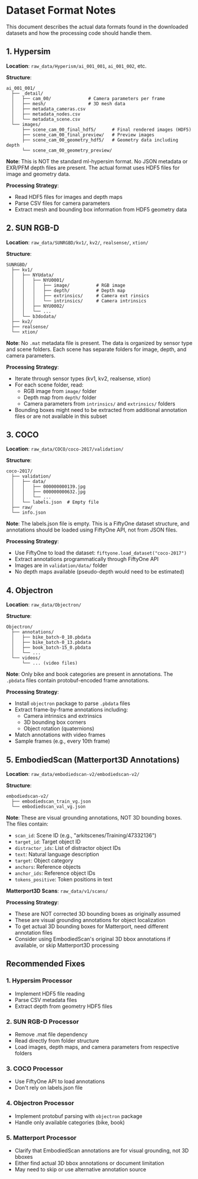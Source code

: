 # Dataset Format Notes

This document describes the actual data formats found in the downloaded datasets and how the processing code should handle them.

## 1. Hypersim

**Location**: `raw_data/Hyperism/ai_001_001`, `ai_001_002`, etc.

**Structure**:
```
ai_001_001/
  ├── _detail/
  │   ├── cam_00/              # Camera parameters per frame
  │   ├── mesh/                # 3D mesh data
  │   ├── metadata_cameras.csv
  │   ├── metadata_nodes.csv
  │   └── metadata_scene.csv
  └── images/
      ├── scene_cam_00_final_hdf5/      # Final rendered images (HDF5)
      ├── scene_cam_00_final_preview/   # Preview images
      ├── scene_cam_00_geometry_hdf5/   # Geometry data including depth
      └── scene_cam_00_geometry_preview/
```

**Note**: This is NOT the standard ml-hypersim format. No JSON metadata or EXR/PFM depth files are present. The actual format uses HDF5 files for image and geometry data.

**Processing Strategy**:
- Read HDF5 files for images and depth maps
- Parse CSV files for camera parameters
- Extract mesh and bounding box information from HDF5 geometry data

## 2. SUN RGB-D

**Location**: `raw_data/SUNRGBD/kv1/`, `kv2/`, `realsense/`, `xtion/`

**Structure**:
```
SUNRGBD/
  ├── kv1/
  │   ├── NYUdata/
  │   │   ├── NYU0001/
  │   │   │   ├── image/          # RGB image
  │   │   │   ├── depth/          # Depth map
  │   │   │   ├── extrinsics/     # Camera ext rinsics
  │   │   │   └── intrinsics/     # Camera intrinsics
  │   │   ├── NYU0002/
  │   │   └── ...
  │   └── b3dodata/
  ├── kv2/
  ├── realsense/
  └── xtion/
```

**Note**: No `.mat` metadata file is present. The data is organized by sensor type and scene folders. Each scene has separate folders for image, depth, and camera parameters.

**Processing Strategy**:
- Iterate through sensor types (kv1, kv2, realsense, xtion)
- For each scene folder, read:
  - RGB image from `image/` folder
  - Depth map from `depth/` folder
  - Camera parameters from `intrinsics/` and `extrinsics/` folders
- Bounding boxes might need to be extracted from additional annotation files or are not available in this subset

## 3. COCO

**Location**: `raw_data/COCO/coco-2017/validation/`

**Structure**:
```
coco-2017/
  ├── validation/
  │   ├── data/
  │   │   ├── 000000000139.jpg
  │   │   ├── 000000000632.jpg
  │   │   └── ...
  │   └── labels.json  # Empty file
  ├── raw/
  └── info.json
```

**Note**: The labels.json file is empty. This is a FiftyOne dataset structure, and annotations should be loaded using FiftyOne API, not from JSON files.

**Processing Strategy**:
- Use FiftyOne to load the dataset: `fiftyone.load_dataset("coco-2017")`
- Extract annotations programmatically through FiftyOne API
- Images are in `validation/data/` folder
- No depth maps available (pseudo-depth would need to be estimated)

## 4. Objectron

**Location**: `raw_data/Objectron/`

**Structure**:
```
Objectron/
  ├── annotations/
  │   ├── bike_batch-0_10.pbdata
  │   ├── bike_batch-0_13.pbdata
  │   ├── book_batch-15_0.pbdata
  │   └── ...
  └── videos/
      └── ... (video files)
```

**Note**: Only bike and book categories are present in annotations. The `.pbdata` files contain protobuf-encoded frame annotations.

**Processing Strategy**:
- Install `objectron` package to parse `.pbdata` files
- Extract frame-by-frame annotations including:
  - Camera intrinsics and extrinsics
  - 3D bounding box corners
  - Object rotation (quaternions)
- Match annotations with video frames
- Sample frames (e.g., every 10th frame)

## 5. EmbodiedScan (Matterport3D Annotations)

**Location**: `raw_data/embodiedscan-v2/embodiedscan-v2/`

**Structure**:
```
embodiedscan-v2/
  ├── embodiedscan_train_vg.json
  └── embodiedscan_val_vg.json
```

**Note**: These are visual grounding annotations, NOT 3D bounding boxes. The files contain:
- `scan_id`: Scene ID (e.g., "arkitscenes/Training/47332136")
- `target_id`: Target object ID
- `distractor_ids`: List of distractor object IDs
- `text`: Natural language description
- `target`: Object category
- `anchors`: Reference objects
- `anchor_ids`: Reference object IDs
- `tokens_positive`: Token positions in text

**Matterport3D Scans**: `raw_data/v1/scans/`

**Processing Strategy**:
- These are NOT corrected 3D bounding boxes as originally assumed
- These are visual grounding annotations for object localization
- To get actual 3D bounding boxes for Matterport, need different annotation files
- Consider using EmbodiedScan's original 3D bbox annotations if available, or skip Matterport3D processing

## Recommended Fixes

### 1. Hypersim Processor
- Implement HDF5 file reading
- Parse CSV metadata files
- Extract depth from geometry HDF5 files

### 2. SUN RGB-D Processor
- Remove .mat file dependency
- Read directly from folder structure
- Load images, depth maps, and camera parameters from respective folders

### 3. COCO Processor
- Use FiftyOne API to load annotations
- Don't rely on labels.json file

### 4. Objectron Processor
- Implement protobuf parsing with `objectron` package
- Handle only available categories (bike, book)

### 5. Matterport Processor
- Clarify that EmbodiedScan annotations are for visual grounding, not 3D bboxes
- Either find actual 3D bbox annotations or document limitation
- May need to skip or use alternative annotation source
